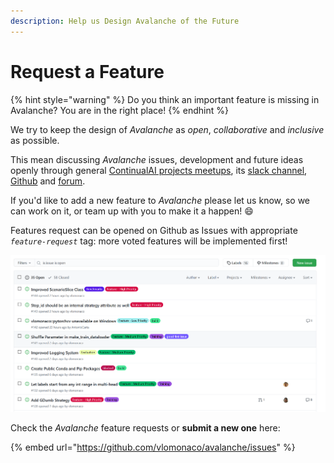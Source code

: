 ```yaml
---
description: Help us Design Avalanche of the Future
---
```


# Request a Feature

{% hint style="warning" %}
Do you think an important feature is missing in Avalanche? You are in the right place!
{% endhint %}

We try to keep the design of _Avalanche_ as _open_, _collaborative_ and _inclusive_ as possible.

This mean discussing _Avalanche_ issues, development and future ideas openly through general [ContinualAI projects meetups](https://www.continualai.org/news/#meetup), its [slack channel](https://join.slack.com/t/continualai/shared_invite/enQtNjQxNDYwMzkxNzk0LTBhYjg2MjM0YTM2OWRkNDYzOGE0ZTIzNDQ0ZGMzNDE3ZGUxNTZmNmM1YzJiYzgwMTkyZDQxYTlkMTI3NzZkNjU), [Github](https://github.com/vlomonaco) and [forum](https://continualai.discourse.group).

If you'd like to add a new feature to _Avalanche_ please let us know, so we can work on it, or team up with you to make it a happen! 😄

Features request can be opened on Github as Issues with appropriate _`feature-request`_ tag: more voted features will be implemented first!

![Features Requests on GitHub](../.gitbook/assets/issues.png)

Check the _Avalanche_ feature requests or **submit a new one** here:

{% embed url="https://github.com/vlomonaco/avalanche/issues" %}

